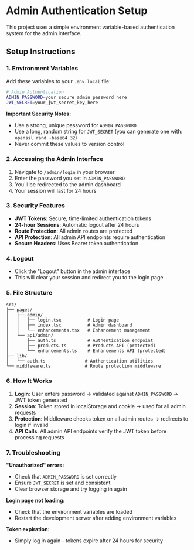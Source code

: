 # Admin Authentication Setup

This project uses a simple environment variable-based authentication system for the admin interface.

## Setup Instructions

### 1. Environment Variables

Add these variables to your `.env.local` file:

```bash
# Admin Authentication
ADMIN_PASSWORD=your_secure_admin_password_here
JWT_SECRET=your_jwt_secret_key_here
```

**Important Security Notes:**
- Use a strong, unique password for `ADMIN_PASSWORD`
- Use a long, random string for `JWT_SECRET` (you can generate one with: `openssl rand -base64 32`)
- Never commit these values to version control

### 2. Accessing the Admin Interface

1. Navigate to `/admin/login` in your browser
2. Enter the password you set in `ADMIN_PASSWORD`
3. You'll be redirected to the admin dashboard
4. Your session will last for 24 hours

### 3. Security Features

- **JWT Tokens**: Secure, time-limited authentication tokens
- **24-hour Sessions**: Automatic logout after 24 hours
- **Route Protection**: All admin routes are protected
- **API Protection**: All admin API endpoints require authentication
- **Secure Headers**: Uses Bearer token authentication

### 4. Logout

- Click the "Logout" button in the admin interface
- This will clear your session and redirect you to the login page

### 5. File Structure

```
src/
├── pages/
│   ├── admin/
│   │   ├── login.tsx          # Login page
│   │   ├── index.tsx          # Admin dashboard
│   │   └── enhancements.tsx   # Enhancement management
│   └── api/admin/
│       ├── auth.ts            # Authentication endpoint
│       ├── products.ts        # Products API (protected)
│       └── enhancements.ts    # Enhancements API (protected)
├── lib/
│   └── auth.ts               # Authentication utilities
└── middleware.ts             # Route protection middleware
```

### 6. How It Works

1. **Login**: User enters password → validated against `ADMIN_PASSWORD` → JWT token generated
2. **Session**: Token stored in localStorage and cookie → used for all admin requests
3. **Protection**: Middleware checks token on all admin routes → redirects to login if invalid
4. **API Calls**: All admin API endpoints verify the JWT token before processing requests

### 7. Troubleshooting

**"Unauthorized" errors:**
- Check that `ADMIN_PASSWORD` is set correctly
- Ensure `JWT_SECRET` is set and consistent
- Clear browser storage and try logging in again

**Login page not loading:**
- Check that the environment variables are loaded
- Restart the development server after adding environment variables

**Token expiration:**
- Simply log in again - tokens expire after 24 hours for security
